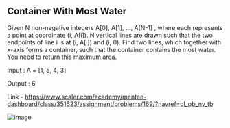 ## Container With Most Water

Given N non-negative integers A[0], A[1], ..., A[N-1] , where each represents a point at coordinate (i, A[i]).
N vertical lines are drawn such that the two endpoints of line i is at (i, A[i]) and (i, 0).
Find two lines, which together with x-axis forms a container, such that the container contains the most water. You need to return this maximum area.

Input :
A = [1, 5, 4, 3]

Output :
 6

Link - https://www.scaler.com/academy/mentee-dashboard/class/351623/assignment/problems/169/?navref=cl_pb_nv_tb

![image](https://github.com/user-attachments/assets/0f12b50e-adda-4c07-bf84-6f3001949774)


